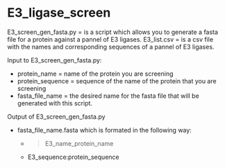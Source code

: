 # E3_ligase_screen

E3_screen_gen_fasta.py =  is a script which allows you to generate a fasta file for a protein against a pannel of E3 ligases. 
E3_list.csv = is a csv file with the names and corresponding sequences of a pannel of E3 ligases. 

Input to E3_screen_gen_fasta.py:
- protein_name = name of the protein you are screening
- protein_sequence = sequence of the name of the protein that you are screening
- fasta_file_name = the desired name for the fasta file that will be generated with this script.

Output of  E3_screen_gen_fasta.py
- fasta_file_name.fasta which is formated in the following way:
   - >E3_name_protein_name
   - E3_sequence:protein_sequence
